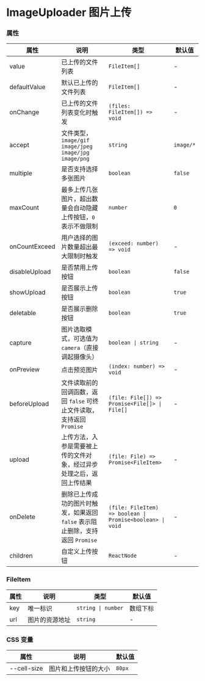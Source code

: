 # ImageUploader 图片上传

<code src="./demos/demo1.tsx"></code>
<code src="./demos/demo2.tsx"></code>

### 属性

| 属性          | 说明                                                                          | 类型                                                      | 默认值    |
| ------------- | ----------------------------------------------------------------------------- | --------------------------------------------------------- | --------- |
| value         | 已上传的文件列表                                                              | `FileItem[]`                                              | -         |
| defaultValue  | 默认已上传的文件列表                                                          | `FileItem[]`                                              | -         |
| onChange      | 已上传的文件列表变化时触发                                                    | `(files: FileItem[]) => void`                             | -         |
| accept        | 文件类型，`image/gif` `image/jpeg` `image/jpg` `image/png`                    | `string`                                                  | `image/*` |
| multiple      | 是否支持选择多张图片                                                          | `boolean`                                                 | `false`   |
| maxCount      | 最多上传几张图片，超出数量会自动隐藏上传按钮，`0` 表示不做限制                | `number`                                                  | `0`       |
| onCountExceed | 用户选择的图片数量超出最大限制时触发                                          | `(exceed: number) => void`                                | -         |
| disableUpload | 是否禁用上传按钮                                                              | `boolean`                                                 | `false`   |
| showUpload    | 是否展示上传按钮                                                              | `boolean`                                                 | `true`    |
| deletable     | 是否展示删除按钮                                                              | `boolean`                                                 | `true`    |
| capture       | 图片选取模式，可选值为 `camera`（直接调起摄像头）                             | `boolean \| string`                                       | -         |
| onPreview     | 点击预览图片                                                                  | `(index: number) => void`                                 | -         |
| beforeUpload  | 文件读取前的回调函数，返回 `false` 可终止文件读取，支持返回 `Promise`         | `(file: File[]) => Promise<File[]> \| File[]`             | -         |
| upload        | 上传方法，入参是需要被上传的文件对象，经过异步处理之后，返回上传结果          | `(file: File) => Promise<FileItem>`                       | -         |
| onDelete      | 删除已上传成功的图片时触发，如果返回 `false` 表示阻止删除，支持返回 `Promise` | `(file: FileItem) => boolean \| Promise<boolean> \| void` | -         |
| children      | 自定义上传按钮                                                                | `ReactNode`                                               | -         |

### FileItem

| 属性 | 说明           | 类型               | 默认值   |
| ---- | -------------- | ------------------ | -------- |
| key  | 唯一标识       | `string \| number` | 数组下标 |
| url  | 图片的资源地址 | `string`           | -        |

### CSS 变量

| 属性        | 说明                 | 默认值 |
| ----------- | -------------------- | ------ |
| --cell-size | 图片和上传按钮的大小 | `80px` |
